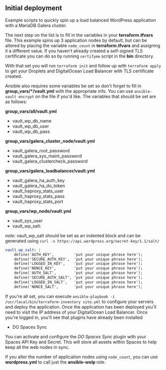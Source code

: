 ## Initial deployment

Example scripts to quickly spin up a load balanced WordPress application with a MariaDB Galera cluster.

The next step on the list is to fill in the variables in your **terraform.tfvars** file. This example spins up 3 application nodes by default, but can be altered by placing the variable `node_count` in **terraform.tfvars** and assigning it a different value. If you haven't already created a self-signed TLS certificate you can do so by running `certifyme` script in the **bin** directory.

With that set you will run `terraform init` and follow up with `terraform apply` to get your Droplets and DigitalOcean Load Balancer with TLS certificate created.

Ansible also requires some variables be set so don't forget to fill in **group_vars/*/vault.yml** with the appropriate info. You can use `ansible-vault encrypt` on the file if you'd like. The variables that should be set are as follows:

**group_vars/all/vault.yml**
  * vault_wp_db_name
  * vault_wp_db_user
  * vault_wp_db_pass

**group_vars/galera_cluster_node/vault.yml**
  * vault_galera_root_password
  * vault_galera_sys_maint_password
  * vault_galera_clustercheck_password

**group_vars/galera_loadbalancer/vault.yml**
  * vault_galera_ha_auth_key
  * vault_galera_ha_do_token
  * vault_haproxy_stats_user
  * vault_haproxy_stats_pass
  * vault_haproxy_stats_port

**group_vars/wp_node/vault.yml**
  * vault_sys_user
  * vault_wp_salt:

*note:* vault_wp_salt should be set as an indented block and can be generated using `curl -s https://api.wordpress.org/secret-key/1.1/salt/`

```yaml
vault_wp_salt: |
    define('AUTH_KEY',         'put your unique phrase here');
    define('SECURE_AUTH_KEY',  'put your unique phrase here');
    define('LOGGED_IN_KEY',    'put your unique phrase here');
    define('NONCE_KEY',        'put your unique phrase here');
    define('AUTH_SALT',        'put your unique phrase here');
    define('SECURE_AUTH_SALT', 'put your unique phrase here');
    define('LOGGED_IN_SALT',   'put your unique phrase here');
    define('NONCE_SALT',       'put your unique phrase here');
```

If you're all set, you can execute `ansible-playbook -i /usr/local/bin/terraform-inventory site.yml` to configure your servers and deploy the application. Once the application has been deployed you'll need to visit the IP address of your DigitalOcean Load Balancer. Once you're logged in, you'll see that plugins have already been installed
  * DO Spaces Sync

You can activate and configure the *DO Spaces Sync* plugin with your Spaces API Key and Secret. This will store all assets within Spaces to help keep all the web nodes in sync.

If you alter the number of application nodes using `node_count`, you can use **wordpress.yml** to call just the **ansible-welp** role.
